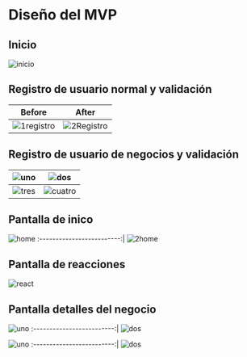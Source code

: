 # Diseño del MVP

 ## Inicio
 ![inicio](https://user-images.githubusercontent.com/74264081/138219571-8c3f4d0d-161f-4d51-825f-1ee1f26a263c.png)
## Registro de usuario normal y validación  
 Before |  After
:-------------------------:|:-------------------------:
![1registro](https://user-images.githubusercontent.com/74264081/138220019-59936158-5876-4033-82e3-a90b0b520099.png)|![2Registro](https://user-images.githubusercontent.com/74264081/138220044-4c758c83-43fe-406f-a34c-2ef200241d73.png)

## Registro de usuario de negocios y validación 

 ![uno](https://user-images.githubusercontent.com/74264081/138220629-ebc5c871-e6c5-4ac2-88a5-07ab3d5abbb0.png)|![dos](https://user-images.githubusercontent.com/74264081/138220662-8172e6ab-0b23-4688-80dd-81aa2c95a3fa.png)
:-------------------------:|:-------------------------:
![tres](https://user-images.githubusercontent.com/74264081/138220700-b6f72812-e26e-48e9-9e15-ac7445447b00.png)|![cuatro](https://user-images.githubusercontent.com/74264081/138220759-40dc2814-8b69-44eb-94de-8fc2665dedbd.png)

  ## Pantalla de inico
![home](https://user-images.githubusercontent.com/74264081/138219353-9dd4af68-ad7b-48e7-86e4-d351e2921f5c.png)
:-------------------------:|
![2home](https://user-images.githubusercontent.com/74264081/138219344-762d24c3-ef5a-4099-b8eb-2abaf4e20deb.png)

  ## Pantalla de reacciones  
  ![react](https://user-images.githubusercontent.com/74264081/138224618-4eaa033a-bf62-4ca7-b85e-803958544205.png)

  ## Pantalla detalles del negocio
![uno](https://user-images.githubusercontent.com/74264081/138221152-d0bea741-cb6d-464f-92cf-547c4d09fc13.png)
:-------------------------:|
![dos](https://user-images.githubusercontent.com/74264081/138221169-0a7a8b24-71cb-4955-97fb-545ba577e7a3.png)

![uno](https://user-images.githubusercontent.com/74264081/138223961-4c2e49cc-1772-4063-8c4c-84ff071041f6.png)
:-------------------------:|
![dos](https://user-images.githubusercontent.com/74264081/138224001-7616b395-7acd-4b6c-ac41-a5b9ba3cd962.png)

